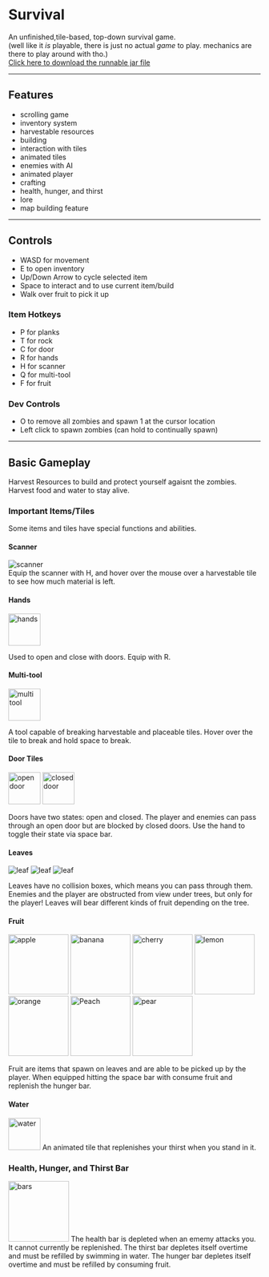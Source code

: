 # Survival
An unfinished,tile-based, top-down survival game.  
(well like it <i>is</i> playable, there is just no actual <i>game</i> to play. mechanics are there to play around with tho.)   
<a href="https://github.com/Incandescent-Turtle/survival/raw/main/survival.jar">Click here to download the runnable jar file</a>

---
## Features
- scrolling game
- inventory system
- harvestable resources
- building
- interaction with tiles
- animated tiles
- enemies with AI
- animated player
- crafting
- health, hunger, and thirst
- lore
- map building feature

---
## Controls
- WASD for movement  
- E to open inventory  
- Up/Down Arrow to cycle selected item  
- Space to interact and to use current item/build  
- Walk over fruit to pick it up  

### Item Hotkeys
- P for planks
- T for rock
- C for door
- R for hands
- H for scanner
- Q for multi-tool
- F for fruit

### Dev Controls
- O to remove all zombies and spawn 1 at the cursor location
- Left click to spawn zombies (can hold to continually spawn)

---
## Basic Gameplay
Harvest Resources to build and protect yourself agaisnt the zombies. Harvest food and water to stay alive.

### Important Items/Tiles
Some items and tiles have special functions and abilities.  

#### Scanner
![scanner](https://user-images.githubusercontent.com/59327500/160029780-bdfb1da3-0d9c-4864-aa33-12616ec126cf.png)  
Equip the scanner with H, and hover over the mouse over a harvestable tile to see how much material is left.

#### Hands
<img alt="hands" src="https://user-images.githubusercontent.com/59327500/160029682-c102b9d5-5775-4275-8d8b-c1ba45438ebc.png" width="64">

Used to open and close with doors. Equip with R.

#### Multi-tool
<img alt="multi tool" src="https://user-images.githubusercontent.com/59327500/160029635-753b6b90-c03a-44d1-adbc-77c9bf691090.png" width="64">

A tool capable of breaking harvestable and placeable tiles. Hover over the tile to break and hold space to break.

#### Door Tiles
<p float="left">
    <img alt="open door" src="https://user-images.githubusercontent.com/59327500/160029299-538f0df3-8f19-4ff5-b591-ada444584b79.png" width="64">
    <img alt="closed door" src="https://user-images.githubusercontent.com/59327500/160029312-b913fc47-fece-4c37-8371-52fc144d4fcf.png" width="64">
</p>

Doors have two states: open and closed. The player and enemies can pass through an open door but are blocked by closed doors. Use the hand to toggle their state via space bar.

#### Leaves
![leaf](https://user-images.githubusercontent.com/59327500/160029242-36a37949-1c98-42d7-afa2-af74dd8dc08f.png)
![leaf](https://user-images.githubusercontent.com/59327500/160029242-36a37949-1c98-42d7-afa2-af74dd8dc08f.png)
![leaf](https://user-images.githubusercontent.com/59327500/160029242-36a37949-1c98-42d7-afa2-af74dd8dc08f.png)

Leaves have no collision boxes, which means you can pass through them. Enemies and the player are obstructed from view under trees, but only for the player! Leaves will bear different kinds of fruit depending on the tree.

#### Fruit
<p float="left">
  <img alt="apple" src="https://user-images.githubusercontent.com/59327500/160028707-99101136-6cd6-449c-83eb-8f7ac568be6c.png" width="120">
  <img alt="banana" src="https://user-images.githubusercontent.com/59327500/160028810-03b31b16-2d33-454e-b6f8-7a94019d3623.png" width="120">
  <img alt="cherry" src="https://user-images.githubusercontent.com/59327500/160028817-7df9f6fd-594b-46b9-bb35-007a2acfd78e.png" width="120">
  <img alt="lemon" src="https://user-images.githubusercontent.com/59327500/160028830-c5df5354-0d2f-4a6d-922c-b45195790fbd.png" width="120">
  <img alt="orange" src="https://user-images.githubusercontent.com/59327500/160028832-6928d60c-eaf6-4468-bd4b-e764f719eabb.png" width="120">
  <img alt="Peach" src="https://user-images.githubusercontent.com/59327500/160028838-c625d373-cde3-468c-a3da-384747c2ff3d.png" width="120">
  <img alt="pear" src="https://user-images.githubusercontent.com/59327500/160028842-9d246c9c-3965-438c-a2b3-467c2c61f0fc.png" width="120">
</p>
Fruit are items that spawn on leaves and are able to be picked up by the player. When equipped hitting the space bar with consume fruit and replenish the hunger bar.

#### Water
<img alt="water" src="https://user-images.githubusercontent.com/59327500/160030036-3d619985-552b-4371-aa85-e8460b7c1ced.gif" height="64">  
An animated tile that replenishes your thirst when you stand in it.

### Health, Hunger, and Thirst Bar
<img width="121" alt="bars" src="https://user-images.githubusercontent.com/59327500/160028487-259669be-2e1b-4a4c-963f-1b6889d8fb8e.PNG">
The health bar is depleted when an ememy attacks you. It cannot currently be replenished.  
The thirst bar depletes itself overtime and must be refilled by swimming in water.  
The hunger bar depletes itself overtime and must be refilled by consuming fruit.  

